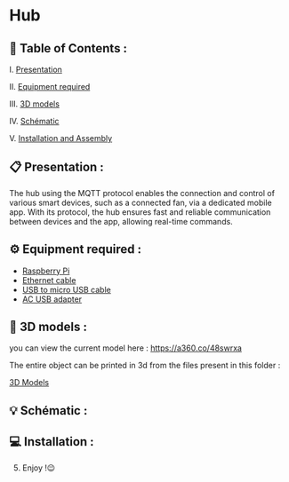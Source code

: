 # Hub

## 📌 Table of Contents :

I. [Presentation](#📋-presentation)

II. [Equipment required](#⚙️-system-architecture)

III. [3D models](#💻-installation) 

IV. [Schématic](#💻-installation) 

V. [Installation and Assembly](#💻-installation) 

## 📋 Presentation :
The hub using the MQTT protocol enables the connection and control of various smart devices, such as a connected fan, via a dedicated mobile app. With its protocol, the hub ensures fast and reliable communication between devices and the app, allowing real-time commands.

## ⚙️ Equipment required :

- [Raspberry Pi](https://www.amazon.fr/Raspberry-Modèle-ARM-Cortex-A72-WLAN-AC-Bluetooth/dp/B07TC2BK1X/ref=sr_1_8?crid=1UVXKPX5YGUBR&dib=eyJ2IjoiMSJ9.mx0GFbwv-jmqwd9Mf87tKWv0Fbs1dMDxC7rAqJeyqbBx2U7olMOUbaU3-UskFKGfHTCwJKjaSTzWY8fQOWovQ1MLN5PJ0VmFuPiV89lOATHwLJEfnSR6CdqpCyAhqKSxvE_z51wvxx7Rnry9VzxAEcbCadDKiH08xbGzu_cw2wLGr1FeclhVvwzIr5ID8S6xvIJCqa6y9gJ9hecdxoNxKfjmXqaGuUa-x-Qjvwh_HS6g61cWUoxZflHzBgaI96AMM_IYQqZ5xcK24DiU4nA_1QWM88q42euPU80ZpKwGMWg.ew7Dq2VVv2m2cqF9zgRawRe_W5KxNj4D7fQ8dsKhrec&dib_tag=se&keywords=raspberry+pi&qid=1716075773&sprefix=rasp%2Caps%2C83&sr=8-8)
- [Ethernet cable](https://www.amazon.fr/Ethernet-2000MHz-Gigabit-Internet-Téléviseurs/dp/B0C16C3V19/ref=sr_1_5?crid=31QDS2B8FT4KP&dib=eyJ2IjoiMSJ9.lIruuyf4BfoZofBDsQ2dZwlPCz5VdBKF88E1EDmbd5FfZOj5_De8oBrqlzp-Txr1lyRByYOoYwwx405vfO1VhtJYZDuLKY4Bca0MH3oEG3w6q2Jwm8cu6pf3QgrLVaB1VqQKSXVFmMHSbIFwu19ef2EYKrwaATI2lnx4nUjbQrMk7KyC0X9HzVFPASWFzDf6pmGArfAg1lV79w59LGglPL7_Jk_h6OapvZYM6YCGASnH2k4krtAB2Nk34jtQtua27K6YDWzXFib_dIg8R6xwD0ui7sGfkpNz6ivIeQ6sXTE.5z8B3NWqTLccpmr5UEEfHlayKAzYr0nGxND_rta-668&dib_tag=se&keywords=cable%2Bethernet&qid=1716075797&sprefix=cable%2B%2Caps%2C88&sr=8-5&th=1)
- [USB to micro USB cable](https://www.amazon.fr/AmazonBasics-Câble-mâle-vers-micro/dp/B071S5NTDR/ref=sr_1_14?__mk_fr_FR=ÅMÅŽÕÑ&crid=2827HWVOP8QA6&dib=eyJ2IjoiMSJ9.k7y-jX8FZC9aMVBw5AU-IMAMm7CHHpY35PR1-S0lfI0cMoVLPEr6Clfn6Wh8952hKere7K_oy0uPVJozyApUK2_kcnMqylIeRJdKNepT9RiLoS2r-uMyw622pZh5CQavLJ5h9XzS8Ffzw0qfXaGCOf8BQUCQUDdNOHzC3-eHrwUJDMKX4nj3REEuU5gUFC2YoniFPfFNnBIV3IJ0U3ZDrUSvFK7m1pGn4sU7sKeqSxgOIgT5f8NI3BqLZpPbzX5SYxJRlEf-brNqKlihlRmdPl6UyT9PyYAeA52tjvGEWbQ.M8dHUvmE84m8nwFDw8FHhYTVgpsuUSawlWxYQqfsFNY&dib_tag=se&keywords=usb+to+micro&qid=1716075821&sprefix=usb+to+micro%2Caps%2C91&sr=8-14)
- [AC USB adapter](https://www.amazon.fr/ZLONXUN-Chargeur-Adaptateur-Secteur-Compatible/dp/B0B21JZRH7/ref=sr_1_6?__mk_fr_FR=ÅMÅŽÕÑ&crid=2UE92MNVVB5G6&dib=eyJ2IjoiMSJ9.ZKPZ0LcTNBfeYzyY2SvHqYvDMneLk6nilrm16PMtpAs6L8Q0cGm0GN65Ahvp2ZxuUA_LOfKj4DZDLAIWytLJY9Czk1udmBIBeyiCBPCfui-ypEPmM8WF9zuCnL8IukM3myh8bsB5qIzejl4-zCcvEfGnv2kFmOUpBav0W6QHwFBsahbjJH2TykokFmghRU0qtzn2UFZVW6uh_e3gMN2z_1s7H7BOGHNEQhjg-WZuInhAH2QqVLQYsmN729tenLLO09OL8B5TBuSdng00IrO8-Un1QbWCCPlf-YkcIWbJhOw.XkndxWlEScapyQ06pM_7xz9_D1G_i8RCfgqihiFiEO4&dib_tag=se&keywords=adaptateur+secteur&qid=1716075856&sprefix=adaptater+secteur%2Caps%2C86&sr=8-6)


## 🔰 3D models :
you can view the current model here : https://a360.co/48swrxa

The entire object can be printed in 3d from the files present in this folder :

[3D Models](/Hub/3D_Models/)

## 💡 Schématic :

## 💻 Installation :



5. Enjoy !😉
